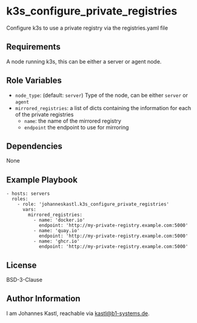 k3s_configure_private_registries
=========

Configure k3s to use a private registry via the registries.yaml file

Requirements
------------

A node running k3s, this can be either a server or agent node.

Role Variables
--------------

- `node_type`: (default: `server`) Type of the node, can be either `server` or `agent`
- `mirrored_registries`: a list of dicts containing the information for each of the private registries
  - `name`: the name of the mirrored registry
  - `endpoint` the endpoint to use for mirroring

Dependencies
------------

None

Example Playbook
----------------

```
- hosts: servers
  roles:
    - role: 'johanneskastl.k3s_configure_private_registries'
      vars:
        mirrored_registries:
          - name: 'docker.io'
            endpoint: 'http://my-private-registry.example.com:5000'
          - name: 'quay.io'
            endpoint: 'http://my-private-registry.example.com:5000'
          - name: 'ghcr.io'
            endpoint: 'http://my-private-registry.example.com:5000'
```

License
-------

BSD-3-Clause

Author Information
------------------

I am Johannes Kastl, reachable via kastl@b1-systems.de.
